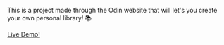This is a project made through the Odin website that will let's you create your own personal library! 📚

<a href="https://aar654.github.io/library/">Live Demo!</a>